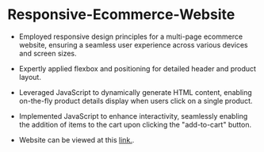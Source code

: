 # Responsive-Ecommerce-Website

+ Employed responsive design principles for a multi-page ecommerce website, ensuring a seamless user experience across various devices and screen sizes.

+ Expertly applied flexbox and positioning for detailed header and product layout.
  
+ Leveraged JavaScript to dynamically generate HTML content, enabling on-the-fly product details display when users click on a single product.

+ Implemented JavaScript to enhance interactivity, seamlessly enabling the addition of items to the cart upon clicking the "add-to-cart" button.

+ Website can be viewed at this [link.](https://sampath-vinayakh.github.io/Responsive-Ecommerce-Website/).
